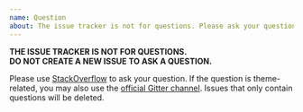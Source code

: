 ```yaml
---
name: Question
about: The issue tracker is not for questions. Please ask your question on StackOverflow.
---
```


__THE ISSUE TRACKER IS NOT FOR QUESTIONS.__  
__DO NOT CREATE A NEW ISSUE TO ASK A QUESTION.__

Please use [StackOverflow][1] to ask your question. If the question is theme-related, you may also use the [official Gitter channel][2]. Issues that
only contain questions will be deleted.

  [1]: https://stackoverflow.com
  [2]: https://gitter.im/squidfunk/mkdocs-material
